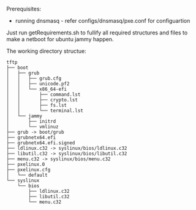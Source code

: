 Prerequisites:
- running dnsmasq - refer configs/dnsmasq/pxe.conf for configuartion

Just run getRequirements.sh to fullify all required structures and files to make a netboot for ubuntu jammy happen.


The working directory structue: 

```
tftp
├── boot
│   ├── grub
│   │   ├── grub.cfg
│   │   ├── unicode.pf2
│   │   └── x86_64-efi
│   │       ├── command.lst
│   │       ├── crypto.lst
│   │       ├── fs.lst
│   │       └── terminal.lst
│   └── jammy
│       ├── initrd
│       └── vmlinuz
├── grub -> boot/grub
├── grubnetx64.efi
├── grubnetx64.efi.signed
├── ldlinux.c32 -> syslinux/bios/ldlinux.c32
├── libutil.c32 -> syslinux/bios/libutil.c32
├── menu.c32 -> syslinux/bios/menu.c32
├── pxelinux.0
├── pxelinux.cfg
│   └── default
└── syslinux
    └── bios
        ├── ldlinux.c32
        ├── libutil.c32
        └── menu.c32
```
